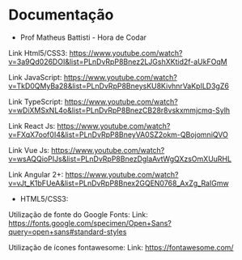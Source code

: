 # Documentação

- Prof Matheus Battisti - Hora de Codar

Link Html5/CSS3: https://www.youtube.com/watch?v=3a9Qd026DOI&list=PLnDvRpP8Bnez2LJGshXKtid2f-aUkFOqM

Link JavaScript: https://www.youtube.com/watch?v=TkD0QMyBa28&list=PLnDvRpP8BneysKU8KivhnrVaKpILD3gZ6

Link TypeScript: https://www.youtube.com/watch?v=wDiXMSxNL4o&list=PLnDvRpP8BnezCB28r8vskxmmjcmq-Sylh

Link React Js: https://www.youtube.com/watch?v=FXqX7oof0I4&list=PLnDvRpP8BneyVA0SZ2okm-QBojomniQVO

Link Vue Js: https://www.youtube.com/watch?v=wsAQQioPIJs&list=PLnDvRpP8BnezDglaAvtWgQXzsOmXUuRHL

Link Angular 2+: https://www.youtube.com/watch?v=vJt_K1bFUeA&list=PLnDvRpP8Bnex2GQEN0768_AxZg_RaIGmw

- HTML5/CSS3:

Utilização de fonte do Google Fonts:
Link: https://fonts.google.com/specimen/Open+Sans?query=open+sans#standard-styles 

Utilização de ícones fontawesome:
Link: https://fontawesome.com/